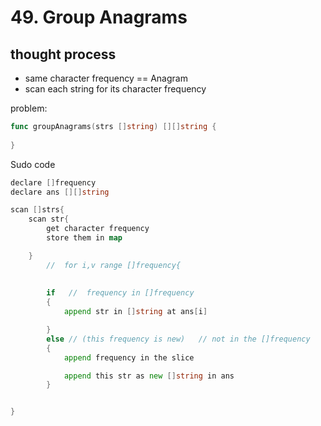 # 49. Group Anagrams

## thought process

- same character frequency == Anagram
- scan each string for its character frequency

problem: 
```go
func groupAnagrams(strs []string) [][]string {
    
}
```
Sudo code
```go
declare []frequency
declare ans [][]string 

scan []strs{
    scan str{
        get character frequency 
        store them in map

    }
        //  for i,v range []frequency{
        
        
        if   //  frequency in []frequency
        {   
            append str in []string at ans[i]

        }
        else // (this frequency is new)   // not in the []frequency
        {  
            append frequency in the slice

            append this str as new []string in ans
        }


}




```
